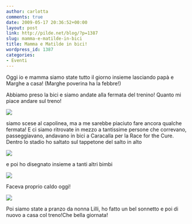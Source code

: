 ```yaml
---
author: carlotta
comments: true
date: 2009-05-17 20:36:52+00:00
layout: post
link: http://pilde.net/blog/?p=1387
slug: mamma-e-matilde-in-bici
title: Mamma e Matilde in bici!
wordpress_id: 1387
categories:
- Eventi
---
```


Oggi io e mamma siamo state tutto il giorno insieme lasciando papà e Marghe a casa! (Marghe poverina ha la febbre!)

Abbiamo preso la bici e siamo andate alla fermata del trenino! Quanto mi piace andare sul treno!

[![](http://pilde.net/blog/wp-content/uploads/2009/05/race0.jpg)](http://None)

siamo scese al capolinea, ma a me sarebbe piaciuto fare ancora qualche fermata! E ci siamo ritrovate in mezzo a tantissime persone che correvano, passeggiavano, andavano in bici a Caracalla per la Race for the Cure. Dentro lo stadio ho saltato sul tappetone del salto in alto

[![](http://pilde.net/blog/wp-content/uploads/2009/05/race1.jpg)](http://None)

e poi ho disegnato insieme a tanti altri bimbi

[![](http://pilde.net/blog/wp-content/uploads/2009/05/race2.jpg)](http://None)

Faceva proprio caldo oggi!

[![](http://pilde.net/blog/wp-content/uploads/2009/05/race3.jpg)](http://None)

Poi siamo state a pranzo da nonna Lilli, ho fatto un bel sonnetto e poi di nuovo a casa col treno!Che bella giornata!
